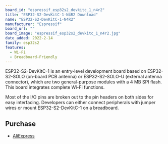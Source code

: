 ```yaml
---
board_id: "espressif_esp32s2_devkitc_1_n4r2"
title: "ESP32-S2-DevKitC-1-N4R2 Download"
name: "ESP32-S2-DevKitC-1-N4R2"
manufacturer: "Espressif"
board_url: ""
board_image: "espressif_esp32s2_devkitc_1_n4r2.jpg"
date_added: 2022-2-14
family: esp32s2
features:
  - Wi-Fi
  - Breadboard-Friendly
---
```


ESP32-S2-DevKitC-1 is an entry-level development board based on ESP32-S2-SOLO (on-board PCB antenna) or ESP32-S2-SOLO-U (external antenna connector), which are two general-purpose modules with a 4 MB SPI flash. This board integrates complete Wi-Fi functions.

Most of the I/O pins are broken out to the pin headers on both sides for easy interfacing. Developers can either connect peripherals with jumper wires or mount ESP32-S2-DevKitC-1 on a breadboard.

## Purchase

* [AliExpress](https://www.aliexpress.com/item/1005003578116249.html)
